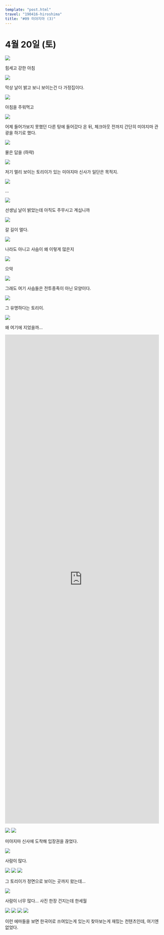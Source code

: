 ```yaml
---
template: "post.html"
travel: "190416-hiroshima"
title: "#09 미야지마 (3)"
---
```


# 4월 20일 (토)

![](/190416-hiroshima/09_01.jpg)

힘세고 강한 아침

![](/190416-hiroshima/09_02.jpg)

막상 날이 밝고 보니 보이는건 다 가정집이다.

![](/190416-hiroshima/09_03.jpg)

아침을 주워먹고

![](/190416-hiroshima/09_04.jpg)

어제 들어가보지 못했던 다른 탕에 들어갔다 온 뒤, 체크아웃 전까지 간단히 미야지마 관광을 하기로 했다.

![](/190416-hiroshima/09_05.jpg)

물은 답을 (하략)

![](/190416-hiroshima/09_06.jpg)

저기 멀리 보이는 토리이가 있는 미야지마 신사가 일단은 목적지.

![](/190416-hiroshima/09_07.jpg)

...

![](/190416-hiroshima/09_08.jpg)

선생님 날이 밝았는데 아직도 주무시고 계십니까

![](/190416-hiroshima/09_09.jpg)

갈 길이 멀다.

![](/190416-hiroshima/09_10.jpg)

나라도 아니고 사슴이 왜 이렇게 많은지

![](/190416-hiroshima/09_11.jpg)

으악

![](/190416-hiroshima/09_12.jpg)

그래도 여기 사슴들은 전투종족이 아닌 모양이다.

![](/190416-hiroshima/09_13.jpg)

그 유명하다는 토리이.

![](/190416-hiroshima/09_14.jpg)

왜 여기에 지었을까...

<iframe src="https://www.google.com/maps/embed?pb=!1m18!1m12!1m3!1d3296.036255039593!2d132.31664092099626!3d34.29862017631618!2m3!1f0!2f0!3f0!3m2!1i1024!2i768!4f13.1!3m3!1m2!1s0x601ae3047ec76d8f%3A0x357228f7d0b5d590!2z7J207JOw7L-g7Iuc66eIIOyLoOyCrA!5e0!3m2!1sko!2skr!4v1561286648018!5m2!1sko!2skr" style="width: 100%; height: 40vh" frameborder="0" allowfullscreen></iframe>

![](/190416-hiroshima/09_15.jpg)
![](/190416-hiroshima/09_16.jpg)

미야지마 신사에 도착해 입장권을 끊었다.

![](/190416-hiroshima/09_17.jpg)

사람이 많다.

![](/190416-hiroshima/09_18.jpg)
![](/190416-hiroshima/09_19.jpg)
![](/190416-hiroshima/09_20.jpg)

그 토리이가 정면으로 보이는 곳까지 왔는데...

![](/190416-hiroshima/09_21.jpg)

사람이 너무 많다... 사진 한장 건지는데 한세월

![](/190416-hiroshima/09_22.jpg)
![](/190416-hiroshima/09_23.jpg)
![](/190416-hiroshima/09_24.jpg)
![](/190416-hiroshima/09_25.jpg)

이런 에마들을 보면 한국어로 쓰여있는게 있는지 찾아보는게 재밌는 컨텐츠인데, 여기엔 없었다.
